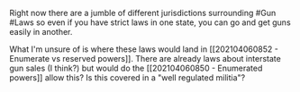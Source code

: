 Right now there are a jumble of different jurisdictions surrounding #Gun #Laws so even if you have strict laws in one state, you can go and get guns easily in another. 

What I'm unsure of is where these laws would land in [[202104060852 - Enumerate vs reserved powers]]. There are already laws about interstate gun sales (I think?) but would do the [[202104060850 - Enumerated powers]] allow this? Is this covered in a "well regulated militia"? 
